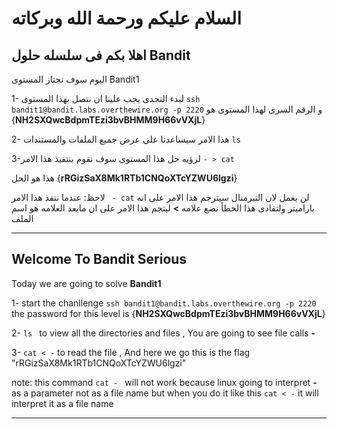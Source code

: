 # السلام عليكم ورحمة الله وبركاته
## اهلا بكم فى سلسله حلول Bandit 
اليوم سوف نجتاز المستوى Bandit1

 1- لبدء التحدى يجب علينا ان نتصل بهذا المستوى  `ssh bandit1@bandit.labs.overthewire.org -p 2220` و الرقم السرى لهذا المستوى هو {**NH2SXQwcBdpmTEzi3bvBHMM9H66vVXjL**} 

 2-  هذا الامر سيساعدنا على عرض جميع الملفات والمستندات  `ls `

 3-لرؤيه حل هذا المستوى   سوف نقوم بنتفيذ هذا الامر `- > cat`   

هذا هو الحل {**rRGizSaX8Mk1RTb1CNQoXTcYZWU6lgzi**}



لاحظ: عندما ننفذ هذا الامر ` - cat` لن يعمل لان التيرمنال سيترجم هذا الامر على انه باراميتر ولتفادى هذا الخطأ نضع علامه   **>** ليتجم هذا الامر على ان مابعد العلامه هو اسم الملف   


---

## Welcome To Bandit Serious 

Today we are going to solve **Bandit1**

1- start the chanllenge `ssh bandit1@bandit.labs.overthewire.org -p 2220` the password for this level is {**NH2SXQwcBdpmTEzi3bvBHMM9H66vVXjL**}
 
2- `ls ` to view all the directories and files , You are going to see file calls **-**    

3- `cat < -` to read the file  , And here we go this is the flag  "rRGizSaX8Mk1RTb1CNQoXTcYZWU6lgzi"

note: this command `cat - ` will not work because linux going to interpret **-** as a parameter not as a file name but when you do it like this `cat < -` it will interpret it as a file name 

---
